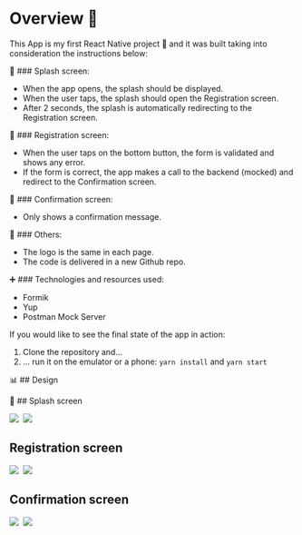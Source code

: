 # Overview :ferris_wheel:

This App is my first React Native project :seedling: and it was built taking into consideration the instructions below:

:pushpin: ### Splash screen:
- When the app opens, the splash should be displayed.
- When the user taps, the splash should open the Registration screen.
- After 2 seconds, the splash is automatically redirecting to the Registration screen.

:pushpin: ### Registration screen:
- When the user taps on the bottom button, the form is validated and shows any error.
- If the form is correct, the app makes a call to the backend (mocked) and redirect to the Confirmation screen.

:pushpin: ### Confirmation screen:
- Only shows a confirmation message.

:pushpin: ### Others:
- The logo is the same in each page.
- The code is delivered in a new Github repo.

:heavy_plus_sign: ### Technologies and resources used:
- Formik
- Yup
- Postman Mock Server

If you would like to see the final state of the app in action:
1. Clone the repository and... 
2. ... run it on the emulator or a phone: `yarn install` and `yarn start`

:bar_chart: ## Design

:round_pushpin: ## Splash screen

<kbd>
<img src="./projectImages/splash.png">

<img src="./projectImages/splash_app.png">
</kbd>

## Registration screen

<kbd>
<img src="./projectImages/registration.png">

<img src="./projectImages/registration_app.png">
</kbd>

## Confirmation screen

<kbd>
<img src="./projectImages/confirmation.png">

<img src="./projectImages/confirmation_app.png">
</kbd>

